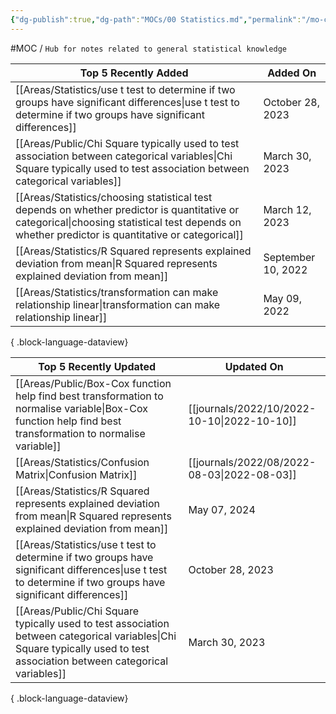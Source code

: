 ```yaml
---
{"dg-publish":true,"dg-path":"MOCs/00 Statistics.md","permalink":"/mo-cs/00-statistics/","title":"00 Statistics"}
---
```



#MOC  / `Hub for notes related to general statistical knowledge`

| Top 5 Recently Added                                                                                                                                                                                 | Added On           |
| ---------------------------------------------------------------------------------------------------------------------------------------------------------------------------------------------------- | ------------------ |
| [[Areas/Statistics/use t test to determine if two groups have significant differences\|use t test to determine if two groups have significant differences]]                                       | October 28, 2023   |
| [[Areas/Public/Chi Square typically used to test association between categorical variables\|Chi Square typically used to test association between categorical variables]]                         | March 30, 2023     |
| [[Areas/Statistics/choosing statistical test depends on whether predictor is quantitative or categorical\|choosing statistical test depends on whether predictor is quantitative or categorical]] | March 12, 2023     |
| [[Areas/Statistics/R Squared represents explained deviation from mean\|R Squared represents explained deviation from mean]]                                                                       | September 10, 2022 |
| [[Areas/Statistics/transformation can make relationship linear\|transformation can make relationship linear]]                                                                                     | May 09, 2022       |

{ .block-language-dataview}

| Top 5 Recently Updated                                                                                                                                                       | Updated On                                     |
| ---------------------------------------------------------------------------------------------------------------------------------------------------------------------------- | ---------------------------------------------- |
| [[Areas/Public/Box-Cox function help find best transformation to normalise variable\|Box-Cox function help find best transformation to normalise variable]]               | [[journals/2022/10/2022-10-10\|2022-10-10]] |
| [[Areas/Statistics/Confusion Matrix\|Confusion Matrix]]                                                                                                                   | [[journals/2022/08/2022-08-03\|2022-08-03]] |
| [[Areas/Statistics/R Squared represents explained deviation from mean\|R Squared represents explained deviation from mean]]                                               | May 07, 2024                                   |
| [[Areas/Statistics/use t test to determine if two groups have significant differences\|use t test to determine if two groups have significant differences]]               | October 28, 2023                               |
| [[Areas/Public/Chi Square typically used to test association between categorical variables\|Chi Square typically used to test association between categorical variables]] | March 30, 2023                                 |

{ .block-language-dataview}
